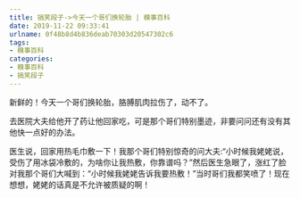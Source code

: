 ```yaml
---
title: 搞笑段子->今天一个哥们换轮胎 | 糗事百科
date: 2019-11-22 09:33:41
urlname: 0f48b8d4b836deab70303d20547302c6
tags: 
- 糗事百科
categories:
- 糗事百科
- 搞笑段子
---
```

新鲜的！今天一个哥们换轮胎，胳膊肌肉拉伤了，动不了。

去医院大夫给他开了药让他回家吃，可是那个哥们特别墨迹，非要问问还有没有其他快一点好的办法。

医生说，回家用热毛巾敷一下！我那个哥们特别惊奇的问大夫:“小时候我姥姥说，受伤了用冰袋冷敷的，为啥你让我热敷，你靠谱吗？”然后医生急眼了，涨红了脸对我那个哥们大喊到：“小时候我姥姥告诉我要热敷！”当时哥们我都笑喷了！现在想想，姥姥的话真是不允许被质疑的啊！


